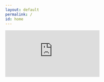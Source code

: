 ```yaml
---
layout: default
permalink: /
id: home
---
```

<iframe class="iframe" name="embed_readwrite" src="https://pad.ouvaton.coop/short-ref?alwaysShowChat=true&showLineNumbers=true&useMonospaceFont=true&noColors=true" frameborder="0" title="Embedded Pad"></iframe>
